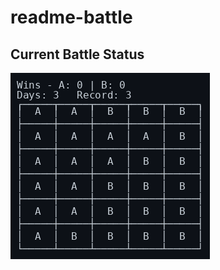 # readme-battle
## Current Battle Status
![Battle Map](https://raw.githubusercontent.com/cbtibs/readme-battle/main/battle_map.png)
